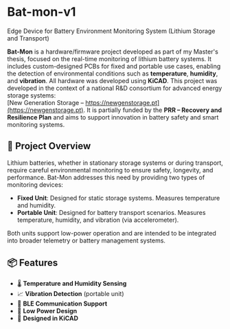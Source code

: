 # Bat-mon-v1
Edge Device for Battery Environment Monitoring System (Lithium Storage and Transport)

**Bat-Mon** is a hardware/firmware project developed as part of my Master's thesis, focused on the real-time monitoring of lithium battery systems. 
It includes custom-designed PCBs for fixed and portable use cases, enabling the detection of environmental conditions such as **temperature**, **humidity**, and **vibration**. All hardware was developed using **KiCAD**.
This project was developed in the context of a national R&D consortium for advanced energy storage systems:  
[New Generation Storage – https://newgenstorage.pt](https://newgenstorage.pt). It is partially funded by the **PRR – Recovery and Resilience Plan** and aims to support innovation in battery safety and smart monitoring systems.

## 🔧 Project Overview

Lithium batteries, whether in stationary storage systems or during transport, require careful environmental monitoring to ensure safety, longevity, and performance. Bat-Mon addresses this need by providing two types of monitoring devices:

- **Fixed Unit**: Designed for static storage systems. Measures temperature and humidity.
- **Portable Unit**: Designed for battery transport scenarios. Measures temperature, humidity, and vibration (via accelerometer).

Both units support low-power operation and are intended to be integrated into broader telemetry or battery management systems.

## 📦 Features

- 🌡️ **Temperature and Humidity Sensing**
- 📈 **Vibration Detection** (portable unit)
- 📶 **BLE Communication Support**
- 🔋 **Low Power Design**
- 📐 **Designed in KiCAD**
